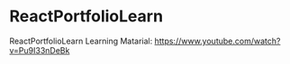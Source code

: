 # ReactPortfolioLearn
ReactPortfolioLearn
Learning Matarial: https://www.youtube.com/watch?v=Pu9I33nDeBk
